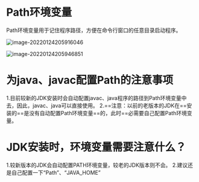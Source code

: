 # Path环境变量
Path环境变量用于记住程序路径，方便在命令行窗口的任意目录启动程序。

![image-20220124205916046](C:\Users\云轍\AppData\Roaming\Typora\typora-user-images\image-20220124205916046.png)

![image-20220124205946851](C:\Users\云轍\AppData\Roaming\Typora\typora-user-images\image-20220124205946851.png)
# 为java、javac配置Path的注意事项
1.目前较新的JDK安装时会自动配置javac、java程序的路径到Path环境变量中去，因此，javac、java可以直接使用。
2.==注意：以前的老版本的JDK在==安装的==是没有自动配置Path环境变量==的，此时==必需要自己配置Path环境变量。
# JDK安装时，环境变量需要注意什么？
1.较新版本的JDK会自动配置PATH环境变量，较老的JDK版本则不会。
2.建议还是自己配置一下“Path”、“JAVA_HOME”
